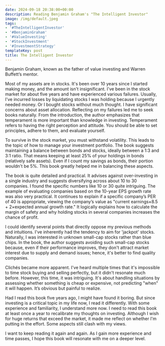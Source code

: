 ```yaml
---
date: 2024-09-18 20:38:00+00:00
description: Reading Benjamin Graham's "The Intelligent Investor"
image: /img/default.jpeg
tags:
- '#TheIntelligentInvestor'
- '#BenjaminGraham'
- '#ValueInvesting'
- '#StockInvestment'
- '#InvestmentStrategy'
templateKey: post
title: The Intelligent Investor
---
```


Benjamin Graham, known as the father of value investing and Warren Buffett’s mentor.

Most of my assets are in stocks. It's been over 10 years since I started making money, and the amount isn't insignificant. I've been in the stock market for about five years and have experienced various failures. Usually, I've incurred losses by liquidating stocks I was holding because I urgently needed money. Or I bought stocks without much thought. I have significant concerns about asset allocation. Reflecting on my failures led me to seek books naturally. From the introduction, the author emphasizes that temperament is more important than knowledge in investing. Temperament refers to having the right perception and attitude. You should be able to set principles, adhere to them, and evaluate yourself.

To survive in the stock market, you must withstand volatility. This leads to the topic of how to manage your investment portfolio. The book suggests maintaining a balance between bonds and stocks, ideally between a 1:3 and 3:1 ratio. That means keeping at least 25% of your holdings in bonds (relatively safe assets). Even if I count my savings as bonds, their portion wouldn't be 5%. This book greatly helped me in balancing these aspects.

The book is quite detailed and practical. It advises against over-investing in a single industry and suggests diversifying across about 10 to 30 companies. I found the specific numbers like 10 or 30 quite intriguing. The example of evaluating companies based on the 10-year EPS growth rate was also very practical. It continues to explain if a specific company’s PER of 40 is appropriate, viewing the company’s value as "current earnings×8.5 + 2×expected annual growth rate." It logically explains how to calculate the margin of safety and why holding stocks in several companies increases the chance of profit.

I could identify several points that directly oppose my previous methods and intuitions. I've inherently had the tendency to aim for 'jackpot' stocks. Naturally, I was interested in unknown small-cap stocks rather than blue chips. In the book, the author suggests avoiding such small-cap stocks because, even if their performance improves, they don't attract market interest due to supply and demand issues; hence, it's better to find quality companies.

Clichés became more apparent. I've heard multiple times that it's impossible to time stock buying and selling perfectly, but it didn't resonate much before. However, this time, it was intriguing. It's about handling situations by assessing whether something is cheap or expensive, not predicting "when" it will happen. It’s obvious but painful to realize.

Had I read this book five years ago, I might have found it boring. But since investing is a critical topic in my life now, I read it differently. With some experience and familiarity, I understand more now. I need to read this book at least once a year to recalibrate my thoughts on investing. Although I wish for huge returns that exceed the market, it made me reflect on whether I'm putting in the effort. Some aspects still clash with my views.

I want to keep reading it again and again. As I gain more experience and time passes, I hope this book will resonate with me on a deeper level.
